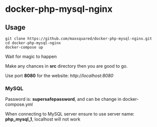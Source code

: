 # docker-php-mysql-nginx

## Usage

```
git clone https://github.com/maxsquared/docker-php-mysql-nginx.git
cd docker-php-mysql-nginx
docker-compose up
```

Wait for magic to happen

Make any chances in **src** directory then you are good to go.

Use port **8080** for the website: _http://localhost:8080_

### MySQL

Password is: **supersafepassword**, and can be change in docker-compose.yml

When connecting to MySQL server ensure to use server name: **php_mysql_1**, localhost will not work
